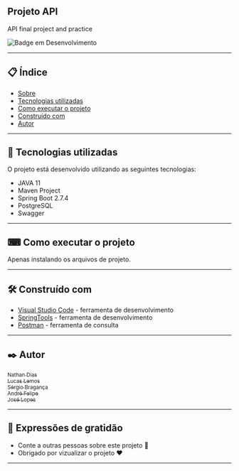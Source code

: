## Projeto API

API final project and practice

![Badge em Desenvolvimento](https://img.shields.io/static/v1?label=STATUS&message=EM%20PROGRESSO&color=GREEN&style=for-the-badge)

---

## 📋 Índice

- [Sobre](#API-Sobre)
- [Tecnologias utilizadas](#-tecnologias-utilizadas)
- [Como executar o projeto](#-como-executar-o-projeto)
- [Construído com](#%EF%B8%8F-construído-com)
- [Autor](#%EF%B8%8F-autores)

---

## 🚀 Tecnologias utilizadas

O projeto está desenvolvido utilizando as seguintes tecnologias:

- JAVA 11
- Maven Project
- Spring Boot 2.7.4
- PostgreSQL
- Swagger

---

## ⌨ Como executar o projeto

Apenas instalando os arquivos de projeto.

---

## 🛠️ Construído com

- [Visual Studio Code](https://code.visualstudio.com/) - ferramenta de desenvolvimento
- [SpringTools](https://spring.io/tools) - ferramenta de desenvolvimento
- [Postman](https://www.postman.com) - ferramenta de consulta

---

## ✒️ Autor

[<sub>Nathan Dias</sub>](https://github.com/nathanfdias)
</br>
[<sub>Lucas Lemos</sub>](https://github.com/00Lemos)
</br>
[<sub>Sérgio Bragança</sub>](https://github.com/sergiobraganca)
</br>
[<sub>André Felipe</sub>](https://github.com/Andre-Toigo)
</br>
[<sub>José Lopes</sub>](https://github.com/zehlopes)


---

## 🎁 Expressões de gratidão

- Conte a outras pessoas sobre este projeto 📢
- Obrigado por vizualizar o projeto ❤️

---
